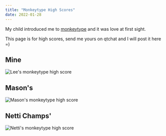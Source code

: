 ```yaml
---
title: "Monkeytype High Scores"
date: 2022-01-28
---
```


My child introduced me to [monkeytype](https://monkeytype.com/) and it was love at first sight.

This page is for high scores, send me yours on qtchat and I will post it here =)

## Mine

![Lee's monkeytype high score](/asset/monkeytype/lee1.png)

## Mason's

![Mason's monkeytype high score](/asset/monkeytype/mason1.png)

## Netti Champs'

![Netti's monkeytype high score](/asset/monkeytype/netti1.png)